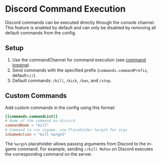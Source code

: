 # Discord Command Execution

Discord commands can be executed directly through the console channel. This feature is enabled by default and can only be disabled by removing all default commands from the config.

## Setup

1. Use the commandChannel for command execution (see [command logging](Command-logging)).
2. Send commands with the specified prefix (`commands.commandPrefix`, default=`//`).
3. Default commands: `/kill`, `/kick`, `/ban`, and `/stop`.

## Custom Commands

Add custom commands in the config using this format:


```toml
[[commands.commandList]]
# Name of the command on discord
commandName = "kill"
# Command to run ingame, use Placeholder %args% for args
inGameAction = "kill %args%"
```


The `%args%` placeholder allows passing arguments from Discord to the in-game command. For example, sending `//kill MoFen` on Discord executes the corresponding command on the server.
